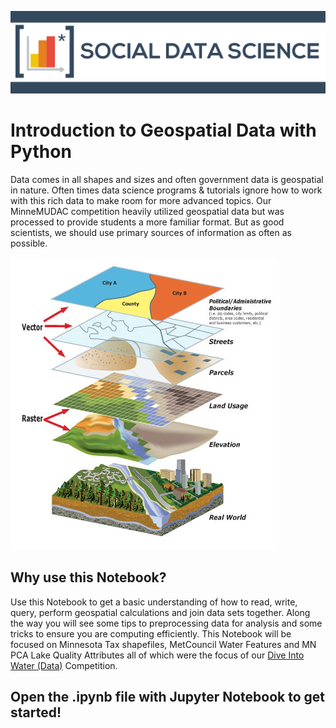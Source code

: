 
![logo](./img/sdsLogo.png)
# Introduction to Geospatial Data with Python

Data comes in all shapes and sizes and often government data is geospatial in nature. Often times data science programs & tutorials ignore how to work with this rich data to make room for more advanced topics. Our MinneMUDAC competition heavily utilized geospatial data but was processed to provide students a more familiar format. But as good scientists, we should use primary sources of information as often as possible.

![logo](./img/gislayers.jpg)

## Why use this Notebook?

Use this Notebook to get a basic understanding of how to read, write, query, perform geospatial calculations and join data sets together. Along the way you will see some tips to preprocessing data for analysis and some tricks to ensure you are computing efficiently. This Notebook will be focused on Minnesota Tax shapefiles, MetCouncil Water Features and MN PCA Lake Quality Attributes all of which were the focus of our [Dive Into Water (Data)](http://minneanalytics.org/minnemudac/) Competition.

## Open the .ipynb file with Jupyter Notebook to get started!
